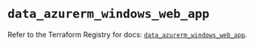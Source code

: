 # `data_azurerm_windows_web_app`

Refer to the Terraform Registry for docs: [`data_azurerm_windows_web_app`](https://registry.terraform.io/providers/hashicorp/azurerm/4.16.0/docs/data-sources/windows_web_app).
